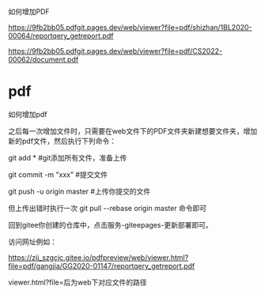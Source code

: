 如何增加PDF

https://9fb2bb05.pdfgit.pages.dev/web/viewer?file=pdf/shizhan/1BL2020-00064/reportqery_getreport.pdf

https://9fb2bb05.pdfgit.pages.dev/web/viewer?file=pdf/CS2022-00062/document.pdf





# pdf
如何增加pdf

之后每一次增加文件时，只需要在web文件下的PDF文件夹新建想要文件夹，增加新的pdf文件，然后执行下列命令：

git add * #git添加所有文件，准备上传

git commit -m "xxx" #提交文件

git push -u origin master #上传你提交的文件

但上传出错时执行一次 git pull --rebase origin master 命令即可

回到gitee你创建的仓库中，点击服务-giteepages-更新部署即可。

访问网址例如：

https://zjj_szgcjc.gitee.io/pdfpreview/web/viewer.html?file=pdf/gangjia/GG2020-01147/reportqery_getreport.pdf

viewer.html?file=后为web下对应文件的路径


